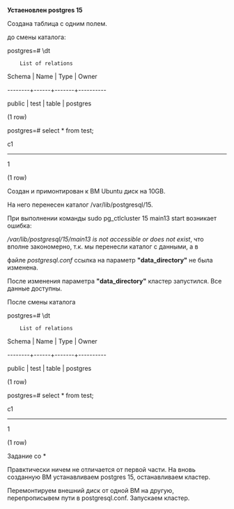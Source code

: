 **Устаеновлен postgres 15**

Создана таблица с одним полем.

до смены каталога:

postgres=# \dt

        List of relations

 Schema | Name | Type  |  Owner

--------+------+-------+----------

 public | test | table | postgres

(1 row)

postgres=# select * from test;

 c1

----

 1

(1 row)

Создан и примонтирован к ВМ Ubuntu диск на 10GB.

На него перенесен каталог /var/lib/postgresql/15.

При выполнении команды sudo pg_ctlcluster 15 main13 start возникает ошибка:

*/var/lib/postgresql/15/main13 is not accessible or does not exist*, что вполне закономерно, т.к. мы перенесли каталог с данными, а в

файле *postgresql.conf* ссылка на параметр **"data_directory"** не была изменена.

После изменения параметра  **"data_directory"** кластер запустился. Все данные доступны.

После смены каталога

postgres=# \dt

        List of relations

 Schema | Name | Type  |  Owner

--------+------+-------+----------

 public | test | table | postgres

(1 row)

postgres=# select * from test;

 c1

----

 1

(1 row)

Задание со *

Правктически ничем не отличается от первой части. На вновь созданную ВМ устанавливаем postgres 15, останавливаем кластер.

Перемонтируем внешний диск от одной ВМ на другую, перепрописывем пути в postgresql.conf. Запускаем кластер.



